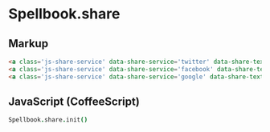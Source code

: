 Spellbook.share
===============

Markup
------

```html
<a class='js-share-service' data-share-service='twitter' data-share-text='Share this thing!' href='http://www.example.com'>Twitter</a>
<a class='js-share-service' data-share-service='facebook' data-share-text='Share this thing!' href='http://www.example.com'>Facebook</a>
<a class='js-share-service' data-share-service='google' data-share-text='Share this thing!' href='http://www.example.com'>Google</a>
```

JavaScript (CoffeeScript)
-------------------------

```coffeescript
Spellbook.share.init()
```
